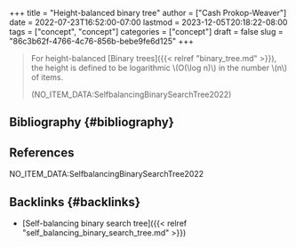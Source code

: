 +++
title = "Height-balanced binary tree"
author = ["Cash Prokop-Weaver"]
date = 2022-07-23T16:52:00-07:00
lastmod = 2023-12-05T20:18:22-08:00
tags = ["concept", "concept"]
categories = ["concept"]
draft = false
slug = "86c3b62f-4766-4c76-856b-bebe9fe6d125"
+++

> For height-balanced [Binary trees]({{< relref "binary_tree.md" >}}), the height is defined to be logarithmic \\(O(\log n)\\) in the number \\(n\\) of items.
>
> (NO_ITEM_DATA:SelfbalancingBinarySearchTree2022)


## Bibliography {#bibliography}

## References

<style>.csl-entry{text-indent: -1.5em; margin-left: 1.5em;}</style><div class="csl-bib-body">
  <div class="csl-entry">NO_ITEM_DATA:SelfbalancingBinarySearchTree2022</div>
</div>


## Backlinks {#backlinks}

-   [Self-balancing binary search tree]({{< relref "self_balancing_binary_search_tree.md" >}})
